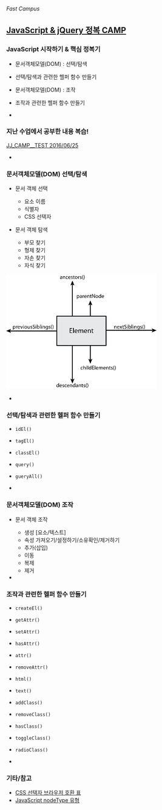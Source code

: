###### Fast Campus

## [JavaScript & jQuery 정복 CAMP](http://www.fastcampus.co.kr/dev_camp_jst/)

### JavaScript 시작하기 & 핵심 정복기
- 문서객체모델(DOM) : 선택/탐색
- 선택/탐색과 관련한 헬퍼 함수 만들기
- 문서객체모델(DOM) : 조작
- 조작과 관련한 헬퍼 함수 만들기

-

### 지난 수업에서 공부한 내용 복습!

[JJ_CAMP__TEST 2016/06/25](http://goo.gl/forms/u60TM0kP925b9s9O2)

-

### 문서객체모델(DOM) **선택/탐색**

- 문서 객체 선택
  - 요소 이름
  - 식별자
  - CSS 선택자

- 문서 객체 탐색
  - 부모 찾기
  - 형제 찾기
  - 자손 찾기
  - 자식 찾기

![DOM_Traversal](../Assets/DOM_Traversal.png)

-

### 선택/탐색과 관련한 헬퍼 함수 만들기

- `idEl()`
- `tagEl()`
- `classEl()`
- `query()`
- `gueryAll()`

-

### 문서객체모델(DOM) **조작**

- 문서 객체 조작
  - 생성 [요소/텍스트]
  - 속성 가져오기/설정하기/소유확인/제거하기
  - 추가(삽입)
  - 이동
  - 복제
  - 제거

-

### 조작과 관련한 헬퍼 함수 만들기

- `createEl()`
- `getAttr()`
- `setAttr()`
- `hasAttr()`
- `attr()`
- `removeAttr()`
- `html()`
- `text()`
- `addClass()`
- `removeClass()`
- `hasClass()`
- `toggleClass()`
- `radioClass()`

-

### 기타/참고

- [CSS 선택자 브라우저 호환 표](kimblim.dk/css-tests/selectors/)
- [JavaScript nodeType 유형](http://www.w3schools.com/jsref/prop_node_nodetype.asp)
